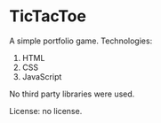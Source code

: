 # TicTacToe
A simple portfolio game.
Technologies:
1) HTML
2) CSS
3) JavaScript

No third party libraries were used.

License: no license.
